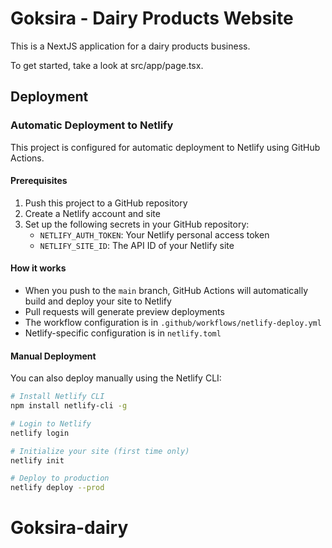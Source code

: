 # Goksira - Dairy Products Website

This is a NextJS application for a dairy products business.

To get started, take a look at src/app/page.tsx.

## Deployment

### Automatic Deployment to Netlify

This project is configured for automatic deployment to Netlify using GitHub Actions.

#### Prerequisites

1. Push this project to a GitHub repository
2. Create a Netlify account and site
3. Set up the following secrets in your GitHub repository:
   - `NETLIFY_AUTH_TOKEN`: Your Netlify personal access token
   - `NETLIFY_SITE_ID`: The API ID of your Netlify site

#### How it works

- When you push to the `main` branch, GitHub Actions will automatically build and deploy your site to Netlify
- Pull requests will generate preview deployments
- The workflow configuration is in `.github/workflows/netlify-deploy.yml`
- Netlify-specific configuration is in `netlify.toml`

#### Manual Deployment

You can also deploy manually using the Netlify CLI:

```bash
# Install Netlify CLI
npm install netlify-cli -g

# Login to Netlify
netlify login

# Initialize your site (first time only)
netlify init

# Deploy to production
netlify deploy --prod
```
# Goksira-dairy
